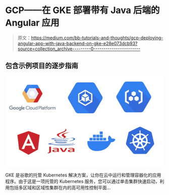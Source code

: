# GCP——在 GKE 部署带有 Java 后端的 Angular 应用

> 原文：<https://medium.com/bb-tutorials-and-thoughts/gcp-deploying-angular-app-with-java-backend-on-gke-e28e073dcb93?source=collection_archive---------0----------------------->

## 包含示例项目的逐步指南

![](img/6683c21167ed3423ac848a81908a6286.png)

GKE 是谷歌的托管 Kubernetes 解决方案，让你在云中运行和管理容器化的应用程序。由于这是一项托管的 Kubernetes 服务，您可以通过单击集群快速启动，利用包括多区域和区域性集群在内的高可用性控制平面…